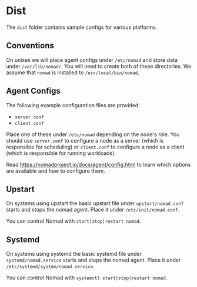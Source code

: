 # Dist

The `dist` folder contains sample configs for various platforms.

## Conventions

On unixes we will place agent configs under `/etc/nomad` and store data under `/var/lib/nomad/`. You will need to create both of these directories. We assume that `nomad` is installed to `/usr/local/bin/nomad`.

## Agent Configs

The following example configuration files are provided:

- `server.conf`
- `client.conf`

Place one of these under `/etc/nomad` depending on the node's role. You should use `server.conf` to configure a node as a server (which is responsible for scheduling) or `client.conf` to configure a node as a client (which is responsible for running workloads).

Read <https://nomadproject.io/docs/agent/config.html> to learn which options are available and how to configure them.

## Upstart

On systems using upstart the basic upstart file under `upstart/nomad.conf` starts and stops the nomad agent. Place it under `/etc/init/nomad.conf`.

You can control Nomad with `start|stop|restart nomad`.

## Systemd

On systems using systemd the basic systemd file under `systemd/nomad.service` starts and stops the nomad agent. Place it under `/etc/systemd/system/nomad.service`.

You can control Nomad with `systemctl start|stop|restart nomad`.